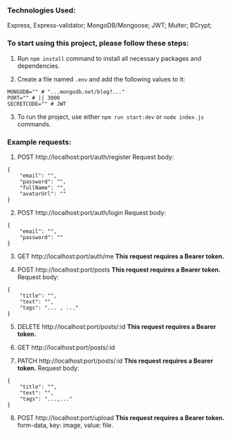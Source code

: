 ### Technologies Used:
Express, Express-validator;
MongoDB/Mongoose;
JWT;
Multer;
BCrypt;

### To start using this project, please follow these steps:

1. Run ``` npm install ``` command to install all necessary packages and dependencies.

2. Create a file named ``` .env ``` and add the following values to it:
```
MONGODB="" # "...mongodb.net/blog?..."
PORT="" # || 3000
SECRETCODE="" # JWT
```

3. To run the project, use either ``` npm run start:dev ``` or ``` node index.js ``` commands.

### Example requests:

1. POST http://localhost:port/auth/register
Request body:
```
{
    "email": "",
    "password": "",
    "fullName": "",
    "avatarUrl": ""
}
```

2. POST http://localhost:port/auth/login
Request body:
```
{
    "email": "",
    "password": ""
}
```

3. GET http://localhost:port/auth/me
**This request requires a Bearer token.**

4. POST http://localhost:port/posts
**This request requires a Bearer token.**
Request body:
```
{
    "title": "",
    "text": "",
    "tags": "... , ..."
}
```

5. DELETE http://localhost:port/posts/:id
**This request requires a Bearer token.**

6. GET http://localhost:port/posts/:id

7. PATCH http://localhost:port/posts/:id
**This request requires a Bearer token.**
Request body:
```
{
    "title": "",
    "text": "",
    "tags": "...,..."
}
```

8. POST http://localhost:port/upload
**This request requires a Bearer token.**
form-data, key: image, value: file.
